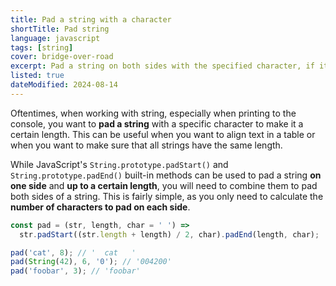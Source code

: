 ```yaml
---
title: Pad a string with a character
shortTitle: Pad string
language: javascript
tags: [string]
cover: bridge-over-road
excerpt: Pad a string on both sides with the specified character, if it's shorter than the specified length.
listed: true
dateModified: 2024-08-14
---
```


Oftentimes, when working with string, especially when printing to the console, you want to **pad a string** with a specific character to make it a certain length. This can be useful when you want to align text in a table or when you want to make sure that all strings have the same length.

While JavaScript's `String.prototype.padStart()` and `String.prototype.padEnd()` built-in methods can be used to pad a string **on one side** and **up to a certain length**, you will need to combine them to pad both sides of a string. This is fairly simple, as you only need to calculate the **number of characters to pad on each side**.

```js
const pad = (str, length, char = ' ') =>
  str.padStart((str.length + length) / 2, char).padEnd(length, char);

pad('cat', 8); // '  cat   '
pad(String(42), 6, '0'); // '004200'
pad('foobar', 3); // 'foobar'
```
